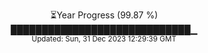 <p align="center">
⏳Year Progress (99.87 %) <br>
█████████████████████████████▁ <br>
<sub>Updated: Sun, 31 Dec 2023 12:29:39 GMT</sub>
</p>

